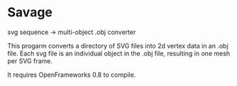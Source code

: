 Savage
======

svg sequence -> multi-object .obj converter

This progarm converts a directory of SVG files into 2d vertex data in an .obj file. 
Each svg file is an individual object in the .obj file, resulting in one mesh per SVG frame.

It requires OpenFrameworks 0.8 to compile.
